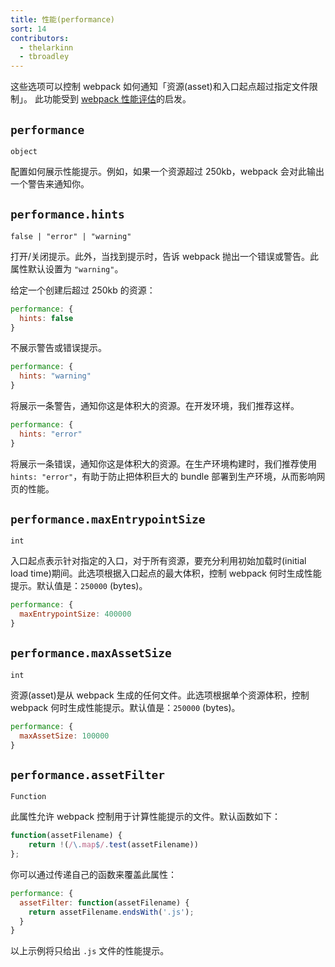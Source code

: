 ```yaml
---
title: 性能(performance)
sort: 14
contributors:
  - thelarkinn
  - tbroadley
---
```


这些选项可以控制 webpack 如何通知「资源(asset)和入口起点超过指定文件限制」。
此功能受到 [webpack 性能评估](https://github.com/webpack/webpack/issues/3216)的启发。

## `performance`

`object`

配置如何展示性能提示。例如，如果一个资源超过 250kb，webpack 会对此输出一个警告来通知你。


## `performance.hints`

`false | "error" | "warning"`

打开/关闭提示。此外，当找到提示时，告诉 webpack 抛出一个错误或警告。此属性默认设置为 `"warning"`。

给定一个创建后超过 250kb 的资源：

```js
performance: {
  hints: false
}
```

不展示警告或错误提示。

```js
performance: {
  hints: "warning"
}
```

将展示一条警告，通知你这是体积大的资源。在开发环境，我们推荐这样。

```js
performance: {
  hints: "error"
}
```

将展示一条错误，通知你这是体积大的资源。在生产环境构建时，我们推荐使用 `hints: "error"`，有助于防止把体积巨大的 bundle 部署到生产环境，从而影响网页的性能。

## `performance.maxEntrypointSize`

`int`

入口起点表示针对指定的入口，对于所有资源，要充分利用初始加载时(initial load time)期间。此选项根据入口起点的最大体积，控制 webpack 何时生成性能提示。默认值是：`250000` (bytes)。

```js
performance: {
  maxEntrypointSize: 400000
}
```

## `performance.maxAssetSize`

`int`

资源(asset)是从 webpack 生成的任何文件。此选项根据单个资源体积，控制 webpack 何时生成性能提示。默认值是：`250000` (bytes)。


```js
performance: {
  maxAssetSize: 100000
}
```

## `performance.assetFilter`

`Function`

此属性允许 webpack 控制用于计算性能提示的文件。默认函数如下：

```js
function(assetFilename) {
	return !(/\.map$/.test(assetFilename))
};
```

你可以通过传递自己的函数来覆盖此属性：

```js
performance: {
  assetFilter: function(assetFilename) {
    return assetFilename.endsWith('.js');
  }
}
```

以上示例将只给出 `.js` 文件的性能提示。
